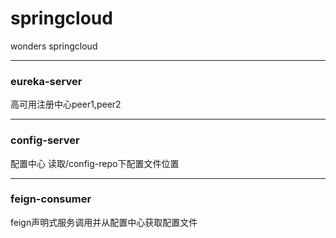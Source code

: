 # springcloud
wonders springcloud
**********
### eureka-server
高可用注册中心peer1,peer2
**********
### config-server
配置中心 读取/config-repo下配置文件位置
**********
### feign-consumer
feign声明式服务调用并从配置中心获取配置文件
